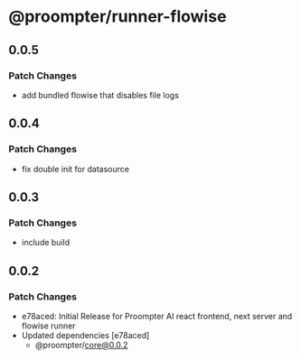 # @proompter/runner-flowise

## 0.0.5

### Patch Changes

- add bundled flowise that disables file logs

## 0.0.4

### Patch Changes

- fix double init for datasource

## 0.0.3

### Patch Changes

- include build

## 0.0.2

### Patch Changes

- e78aced: Initial Release for Proompter AI react frontend, next server and flowise runner
- Updated dependencies [e78aced]
  - @proompter/core@0.0.2
